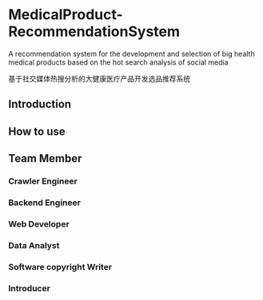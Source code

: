 # MedicalProduct-RecommendationSystem
A recommendation system for the development and selection of big health medical products based on the hot search analysis of social media

基于社交媒体热搜分析的大健康医疗产品开发选品推荐系统

## Introduction

## How to use
## Team Member
### Crawler Engineer
### Backend Engineer
### Web Developer
### Data Analyst
### Software copyright Writer
### Introducer

